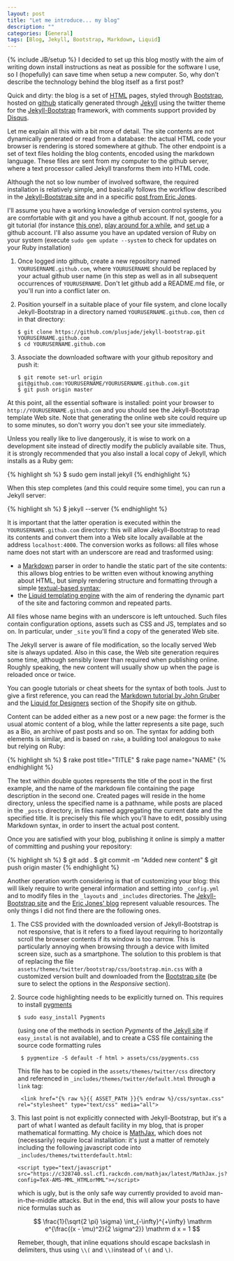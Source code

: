 ```yaml
---
layout: post
title: "Let me introduce... my blog"
description: ""
categories: [General]
tags: [Blog, Jekyll, Bootstrap, Markdown, Liquid]
---
```

{% include JB/setup %}
I decided to set up this blog mostly with the aim of writing down install
instructions as neat as possible for the software I use, so I (hopefully)
can save time when setup a new computer. So, why don't
describe the technology behind the blog itself as a first post?

Quick and dirty: the blog is a set of [HTML](http://en.wikipedia.org/wiki/HTML)
pages, styled through [Bootstrap](http://twitter.github.com/bootstrap/), hosted
on [github](http://github.com) statically generated through
[Jekyll](http://jekyllrb.com) using the twitter theme for the
[Jekyll-Bootstrap](http://jekyllbootstrap.com) framework, with comments support
provided by [Disqus](http://diqus.com).

Let me explain all this with a bit more of detail. The site contents are not
dynamically generated or read from a database: the actual HTML code your browser
is rendering is stored somewhere at github. The other endpoint is a set of text
files holding the blog contents, encoded using the markdown language. These files
are sent from my computer to the github server, where a text processor called
Jekyll transforms them into HTML code.

Although the not so low number of involved software, the required installation is
relatively simple, and basically follows the workflow described in the
[Jekyll-Bootstrap site](http://jekyllbootstrap.com) and in a specific [post from
Eric Jones](http://erjjones.github.com/blog/How-I-built-my-blog-in-one-day).

I'll assume you have a working knowledge of version control systems, you are
comfortable with git and you have a github account. If not, google for a git
tutorial (for instance [this one](http://learn.github.com/p/intro.html)),
[play around for a while](http://try.github.com), and [set
up](http://github.com/signup) a github account. I'll also assume you have an
updated version of Ruby on your system (execute `sudo gem update --system` to
check for updates on your Ruby installation)

1. Once logged into github, create a new repository named
   `YOURUSERNAME.github.com`, where `YOURUSERNAME` should be replaced by your
   actual github user name (in this step as well as in all subsequent occurrences
   of `YOURUSERNAME`. Don't let github add a README.md file, or you'll run
   into a conflict later on.
2. Position yourself in a suitable place of your file system, and clone locally
   Jekyll-Bootstrap in a directory named `YOURUSERNAME.github.com`, then `cd` in
   that directory:

       $ git clone https://github.com/plusjade/jekyll-bootstrap.git YOURUSERNAME.github.com
       $ cd YOURUSERNAME.github.com

3. Associate the downloaded software with your github repository and push it:

       $ git remote set-url origin git@github.com:YOURUSERNAME/YOURUSERNAME.github.com.git
       $ git push origin master

At this point, all the essential software is installed: point your browser to
`http://YOURUSERNAME.github.com` and you should see the Jekyll-Bootstrap template
Web site. Note that generating the online web site could require up to some minutes,
so don't worry you don't see your site immediately.

Unless you really like to live dangerously, it is wise to work on a development site
instead of directly modify the publicly available site. Thus, it is strongly recommended
that you also install a local copy of Jekyll, which installs as a Ruby gem:

{% highlight sh %}
$ sudo gem install jekyll
{% endhighlight %}

When this step completes (and this could require some time), you can run a
Jekyll server:

{% highlight sh %}
$ jekyll --server
{% endhighlight %}

It is important that the latter operation is executed within the
`YOURUSERNAME.github.com` directory: this will allow Jekyll-Bootstrap to read its contents
and convert them into a Web site locally available at the address `localhost:4000`.
The conversion works as follows: all files whose name does not start with an underscore
are read and trasformed using:

* a [Markdown](http://daringfireball.net/projects/markdown/) parser in order to
  handle the static part of the site contents: this allows blog entries to be written
  even without knowing anything about HTML, but simply rendering structure and formatting
  through a simple [textual-based
  syntax](http://daringfireball.net/projects/markdown/syntax);
* the [Liquid templating engine](http://liquidmarkup.org/) with the aim of rendering the
  dynamic part of the site and factoring common and repeated parts.

All files whose name begins with an underscore is left untouched. Such files contain
configuration options, assets such as CSS and JS, templates and so on. In particular,
under `_site` you'll find a copy of the generated Web site.

The Jekyll server is aware of file modification, so the locally served Web site is always
updated. Also in this case, the Web site generation requires some time,
although sensibly lower than required when publishing online. Roughly speaking, the new
content will usually show up when the page is reloaded once or twice.

You can google tutorials or cheat sheets for the syntax of both tools. Just to give a
first reference, you can read the [Markdown tutorial by John
Gruber](http://daringfireball.net/projects/markdown/) and the [Liquid for
Designers](https://github.com/Shopify/liquid/wiki/Liquid-for-Designers) section of the
Shopify site on github.

Content can be added either as a new post or a new page: the former is the usual
atomic content of a blog, while the latter represents a site page, such as a Bio, an
archive of past posts and so on. The syntax for adding both elements is similar, and
is based on `rake`, a building tool analogous to `make` but relying on Ruby:

{% highlight sh %}
$ rake post title="TITLE"
$ rake page name="NAME"
{% endhighlight %}

The text within double quotes represents the title of the post in the first example,
and the name of the markdown file containing the page description in the second one.
Created pages will reside in the home directory, unless the specified name is a
pathname, while posts are placed in the `_posts` directory, in files named aggregating
the current date and the specified title. It is precisely this file which you'll have
to edit, possibly using Markdown syntax, in order to insert the actual post content.

Once you are satisfied with your blog, publishing it online is simply a matter of
committing and pushing your repository:

{% highlight sh %}
$ git add .
$ git commit -m "Added new content"
$ git push origin master
{% endhighlight %}

Another operation worth considering is that of customizing your blog: this will likely
require to write general information and setting into `_config.yml` and to modify files
in the `_layouts` and `_includes` directories. The [Jekyll-Bootstrap
site](http://jekyllbootstrap.com/usage/blog-configuration.html) and the [Eric Jones'
blog](http://erjjones.github.com/blog/How-I-built-my-blog-in-one-day) represent
valuable resources. The only things I did not find there are the following ones.

1. The CSS provided with the downloaded version of Jekyll-Bootstrap is not responsive,
   that is it refers to a fixed layout requiring to horizontally scroll the browser
   contents if its window is too narrow. This is particularly annoying when browsing
   through a device with limited screen size, such as a smartphone. The solution to this
   problem is that of replacing the file
   `assets/themes/twitter/bootstrap/css/bootstrap.min.css` with a customized version
   built and downloaded from the [Bootstrap
   site](http://twitter.github.com/bootstrap/customize.html) (be sure to select
   the options in the *Responsive* section).
2. Source code highlighting needs to be explicitly turned on. This requires to install
   [pygments](http://pygments.org)

       $ sudo easy_install Pygments

    (using one of the methods in section *Pygments* of the [Jekyll
    site](https://github.com/mojombo/jekyll/wiki/Install) if `easy_instal` is not
    available), and to create a CSS file containing the source code formatting rules

        $ pygmentize -S default -f html > assets/css/pygments.css

    This file has to be copied in the `assets/themes/twitter/css` directory and
    referenced in `_includes/themes/twitter/default.html` through a `link` tag:

        <link href="{% raw %}{{ ASSET_PATH }}{% endraw %}/css/syntax.css" rel="stylesheet" type="text/css" media="all">

3. This last point is not explicitly connected with Jekyll-Bootstrap, but it's a
   part of what I wanted as default facility in my blog, that is proper mathematical
   formatting. My choice is [MathJax](http://www.mathjax.org), which does not
   (necessarily) require local installation: it's just a matter of remotely including
   the following javascript code into `_includes/themes/twitterdefault.html`:

       <script type="text/javascript" src="https://c328740.ssl.cf1.rackcdn.com/mathjax/latest/MathJax.js?config=TeX-AMS-MML_HTMLorMML"></script>

    which is ugly, but is the only safe way currently provided to avoid
    man-in-the-middle attacks. But in the end, this will allow your posts to
    have nice formulas such as

    $$ \frac{1}{\sqrt{2 \pi} \sigma} \int_{-\infty}^{+\infty} \mathrm e^{\frac{(x - \mu)^2}{2 \sigma^2}} \mathrm d x = 1 $$

    Remeber, though,
    that inline equations should escape backslash in delimiters, thus using `\\(` and
    `\\)`instead of `\(` and `\)`.
